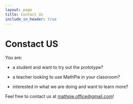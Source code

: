 ```yaml
---
layout: page
title: Contact Us
include_in_header: true
---
```


# Constact US

You are:

- a student and want to try out the prototype?

- a teacher looking to use MathPie in your classroom?

- interested in what we are doing and want to learn more?

Feel free to contact us at [mathpie.office@gmail.com](mathpie.office@gmail.com)!
